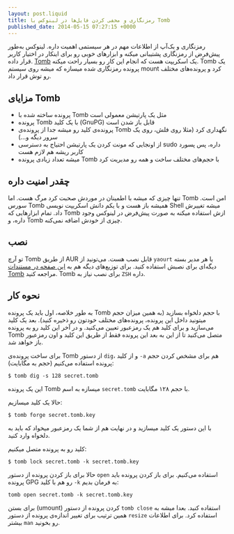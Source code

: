 ```yaml
---
layout: post.liquid
title: رمزنگاری و مخفی کردن فایل‌ها در لینوکس با Tomb
published_date: 2014-05-15 07:27:15 +0000
---
```


رمزنگاری و بک‌آپ از اطلاعات مهم در هر سیستمی اهمیت داره. لینوکس به‌طور پیش‌فرض از رمزنگاری پشتیبانی میکنه و ابزارهای خوبی رو برای اینکار در اختیار کاربر قرار داده. [Tomb](https://github.com/dyne/Tomb) یک اسکریپت هست که انجام این کار رو بسیار راحت میکنه. Tomb یک پرونده رمزنگاری شده میسازه که میشه روی سیستم mount کرد و پرونده‌های مختلف رو توش قرار داد.

## مزایای Tomb
* پرونده ساخته شده با Tomb مثل یک پارتیشن معمولی است
* پرونده Tomb با یک کلید (GnuPG) قابل باز شدن است
* پرونده‌ی کلید رو میشه جدا از پرونده‌ی Tomb نگهداری کرد (مثلا روی فلش، روی یک سرور دیگه و...)
* از اونجایی که مونت کردن یک پارتیشن احتیاج به دسترسی sudo داره، پس پسورد کاربر ریشه هم لازم هست
* میشه تعداد زیادی پرونده Tomb با حجم‌های مختلف ساخت و همه رو مدیریت کرد

## چقدر امنیت داره
تنها چیزی که میشه با اطمینان در موردش صحبت کرد مرگ هست. اما Tomb امن است. سورس Tomb همیشه باز هست و با یکم دانش اسکریپت نویسی Shell میشه تغییرش داد. تمام ابزارهایی که Tomb ازش استفاده میکنه به صورت پیش‌فرض در لینوکس وجود داره، و Tomb چیزی از خودش اضافه نمی‌کنه.

## نصب
تو آرچ Tomb از طریق AUR قابل نصب هست. می‌تونید از `yaourt` یا هر مدیر بسته دیگه‌ای برای نصبش استفاده کنید. برای توزیع‌های دیگه هم به [این صفحه در مستندات Tomb](https://github.com/dyne/Tomb/blob/master/INSTALL.md) مراجعه کنید. Tomb برای نصب نیاز به `ZSH` داره.

## نحوه کار
به طور خلاصه، اول باید یک پرونده Tomb با حجم دلخواه بسازید (به همین میزان حجم میتونید داخل این پرونده، پرونده‌های مختلف خودتون رو ذخیره کنید). بعد یک کلید می‌سازید و برای کلید هم یک رمزعبور تعیین می‌کنید. و در آخر این کلید رو به پرونده Tomb متصل می‌کنید تا از این به بعد این پرونده فقط از طریق این کلید و اون رمزعبور باز خواهد شد.

برای ساخت پرونده‌ی Tomb از دستور `dig`، و از کلید `-a` هم برای مشخص کردن حجم پرونده استفاده می‌کنیم (حجم به مگابایت):

```shell
$ tomb dig -s 128 secret.tomb
```

این یک پرونده Tomb میسازه به اسم `secret.tomb` با حجم ۱۲۸ مگابایت.

حالا یک کلید میسازیم:

```shell
$ tomb forge secret.tomb.key
```

با این دستور یک کلید میسازید و در نهایت هم از شما یک رمزعبور میخواد که باید به دلخواه وارد کنید.

کلید رو به پرونده متصل میکنیم:

```shell
$ tomb lock secret.tomb -k secret.tomb.key
```

حالا برای باز کردن پرونده از دستور `open` استفاده می‌کنیم. برای باز کردن پرونده باید پرونده GPG رو هم با کلید `-k` به فرمان بدیم:

```shell
tomb open secret.tomb -k secret.tomb.key
```

برای بستن (umount) کردن پرونده از دستور `tomb close` استفاده کنید. بعدا میشه به همین ترتیب برای تغییر اندازه‌ی پرونده از دستور `resize` استفاده کرد. برای اطلاعات بیشتر `man` رو بخونید.
